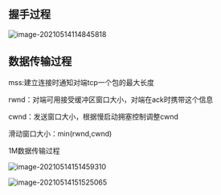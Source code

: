 ## 握手过程

![image-20210514114845818](https://i.loli.net/2021/05/14/iCEvbxkh45nfqL2.png)





## 数据传输过程

mss:建立连接时通知对端tcp一个包的最大长度

rwnd：对端可用接受缓冲区窗口大小，对端在ack时携带这个信息

cwnd：发送窗口大小，根据慢启动拥塞控制调整cwnd

滑动窗口大小：min(rwnd,cwnd)



1M数据传输过程

![image-20210514151459310](https://i.loli.net/2021/05/14/6Pmctup3s74dwyb.png)

![image-20210514151525065](https://i.loli.net/2021/05/14/6KgeJHAoWwOvdNZ.png)